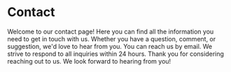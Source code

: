 # Contact

Welcome to our contact page! Here you can find all the information you need to get in touch with us.
Whether you have a question, comment, or suggestion, we'd love to hear from you. You can reach us by
email. We strive to respond to all inquiries within 24 hours. Thank you for considering reaching out to
us. We look forward to hearing from you!